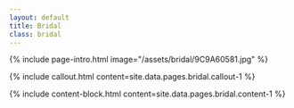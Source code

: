 ```yaml
---
layout: default
title: Bridal
class: bridal
---
```


{% include page-intro.html image="/assets/bridal/9C9A60581.jpg" %}

{% include callout.html content=site.data.pages.bridal.callout-1 %}

{% include content-block.html content=site.data.pages.bridal.content-1 %}